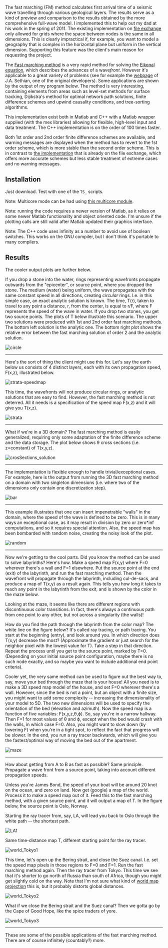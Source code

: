 The fast marching (FM) method calculates first arrival time of a seismic wave travelling through various geological layers. The results serve as a kind of preview and comparison to the results obtained by the more comprehensive full-wave model. I implemented this to help out my dad at his work in the spring of 2011. The existing implementation on [file exchange](http://www.mathworks.com/matlabcentral/fileexchange/24531-accurate-fast-marching) only allowed for grids where the space between nodes is the same in all dimensions. This is clearly impractical if, for example, you want to model a geography that is complex in the horizontal plane but uniform in the vertical dimension. Supporting this feature was the client's main reason for requesting the project.

  

The [Fast marching method](http://en.wikipedia.org/wiki/Fast_marching_method) is a very rapid method for solving the [Eikonal equation](http://en.wikipedia.org/wiki/Eikonal_equation), which describes the advances of a wave*front*. However it's applicable to a great variety of problems (see for example the [webpage](http://math.berkeley.edu/~sethian/2006/Applications/Menu_Expanded_Applications.html) of J.A. Sethian, one of the original developers). Some applications are shown by the output of my program below. 
The method is very interesting, containing elements from areas such as level-set methods for surface tracking, Dijikstra's method for optimal network path solutions, finite difference schemes and upwind causality conditions, and tree-sorting algorithms.

  

This implementation exist both in Matlab and C++ with a Matlab wrapper supplied (with the mex libraries) allowing for flexible, high-level input and data treatment. The C++ implementation is on the order of 100 times faster.

  

Both 1st order and 2nd order finite difference schemes are available, and warning messages are displayed when the method has to revert to the 1st order scheme, which is more stable than the second order scheme. This is in contrast to [the implementation](http://www.mathworks.com/matlabcentral/fileexchange/24531-accurate-fast-marching) that is already on the file exchange, which offers more accurate schemes but less stable treatment of extreme cases and no warning messages.


## Installation
Just download. Test with one of the `TS_` scripts.


Note: Multicore mode can be had using [this multicore module](http://www.mathworks.com/matlabcentral/fileexchange/13775-multicore-parallel-processing-on-multiple-cores).

  

Note: running the code requires a newer version of Matlab, as it relies on some newer Matlab functionality and object oriented code. I'm unsure if the plotting calls are still valid after Matlab updated their graphics interface.

Note: The C++ code uses infinity as a number to avoid use of boolean switches. This works on the GNU compiler, but I don't think it's portable to many compilers.

  

## Results

The cooler output plots are further below.  
  

If you drop a stone into the water, rings representing wavefronts propagate outwards from the "epicenter", or source point, where you dropped the stone. The medium (water) being uniform, the wave propagates with the same constant speed in all directions, creating *circular* rings. I.e. in this simple case, an exact analytic solution is known. The time, T(r), taken to travel to any point a distance, r, from the center, is equal to r/F, where F represents the speed of the wave in water. If you drop two stones, you get two source points. The plots of T below illustrate this scenario. The upper two solutions were produced with 1st and 2nd order fast marching methods. The bottom left solution is the analytic one. The bottom right plot shows the relative error between the fast marching solution of order 2 and the analytic solution.

![circle](./Pics/circle.jpg)

  

* * *

Here's the sort of thing the client might use this for. Let's say the earth below us consists of 4 distinct layers, each with its own propagation speed, F(x,z), illustrated below.


![strata-speedmap](./Pics/strata-speedmap.jpg)




This time, the wavefronts will not produce circular rings, or analytic solutions that are easy to find. However, the fast marching method is not deterred. All it needs is a specification of the speed map F(x,z) and it will give you T(x,z).

  

![strata](./Pics/strata.jpg)

  

  




* * *

What if we're in a 3D domain? The fast marching method is easily generalized, requiring only some adaptation of the finite difference scheme and the data storage. The plot below shows 9 cross sections (i.e. z=constant) of T(x,y,z).

![crosSections_solution](./Pics/crosSections_solution.jpg)

  

* * *

The implementation is flexible enough to handle trivial/exceptional cases. For example, here is the output from running the 3D fast marching method on a domain with two singleton dimensions (i.e. where two of the dimensions only contain one discretization step).

  

![bar](./Pics/bar.jpg)

  

* * *

This example illustrates that one can insert impenetrable "walls" in the domain, where the speed of the wave is defined to be zero. This is in many ways an exceptional case, as it may result in division by zero or zero*inf computations, and so it requires special attention. Also, the speed map has been bombarded with random noise, creating the noisy look of the plot.

  


![random](./Pics/random.jpg)

  

* * *






Now we're getting to the cool parts. Did you know the method can be used to solve labyrinths? Here's how. Make a speed map F(x,y) where F=0 wherever there's a wall and F=1 elsewhere. Put the source point at the end (exit) of the labyrinth, and run the fast marching method. Then the wavefront will propagate through the labyrinth, including cul-de-sacs, and produce a map of T(x,y) as a result again. This tells you how long it takes to reach any point in the labyrinth from the exit, and is shown by the color in the maze below.

  

Looking at the maze, it seems like there are different regions with discontinuous color transitions. In fact, there's always a continuous path from one point to any other, but not across a singularity (the walls)!

  

How do you find the path through the labyrinth from the color map? The white line on the figure below? It's called ray tracing, or path tracing. You start at the beginning (entry), and look around you. In which direction does T(x,y) decrease the most? (Approximate the gradient or just search for the neighbor pixel with the lowest value for T). Take a step in that direction. Repeat the process until you get to the source point, marked by T=0. (Depending on your initial source point configuration, maybe there is no such node exactly, and so maybe you want to include additional end point criteria).

  

Cooler yet, the very same method can be used to figure out the best way to, say, move your bed through the maze that is your house! All you need is to make a 3D speed map model of the house, and set F=0 wherever there's a wall. However, since the bed is not a point, but an object with a finite size, you might want to add some complexity -- increasing the dimensionality of your model to 5D. The two new dimensions will be used to specify the orientation of the bed (elevation and azimuth). Now the speed map is a function of five variables: F(x,y,z,θ,ϕ). So, say you're in a narrow hallway. Then F=1 for most values of θ and  ϕ, except when the bed would crash with the walls, in which case F=0. Also, you might want to slow down (by lowering F) when you're in a tight spot, to reflect the fact that progress will be slower. In the end, you run a ray tracer backwards, which will give you the fastest/optimal way of moving the bed out of the apartment.

  

![maze](./Pics/maze.jpg)

  

* * *

How about getting from A to B as fast as possible? Same principle. Propagate a wave front from a source point, taking into account different propagation speeds.

  

Unless you're James Bond, the speed of your boat will be around 20 knot on the ocean, and zero on land. Now get (google) a map of the world. Process it to make a speed map out of it. Feed this to the fast marching method, with a given source point, and it will output a map of T. In the figure below, the source point is Oslo, Norway.

  

Starting the ray tracer from, say, LA, will lead you back to Oslo through the white path -- the shortest path.

  

![LA1](./Pics/LA1.jpg)

  

Same time-distance map T, different starting point for the ray tracer.

  

![world_Tokyo1](./Pics/world_Tokyo1.jpg)

  

  

This time, let's open up the Bering strait, and close the Suez canal. I.e. set the speed map pixels in those regions to F=0 and F=1. Run the fast marching method again. Then the ray tracer from Tokyo. This time we see that it's shorter to go north of Russia than south of Africa, though you might get slightly cold on the way. Note that I'm not sure what kind of [world map projection](http://en.wikipedia.org/wiki/Map_projection) this is, but it probably distorts global distances.

  

![world_Tokyo2](./Pics/world_Tokyo2.jpg)

  

  

What if we close the Bering strait and the Suez canal? Then we gotta go by the Cape of Good Hope, like the spice traders of yore.

  

![world_Tokyo3](./Pics/world_Tokyo3.jpg)

  

* * *

These are some of the possible applications of the fast marching method. There are of course infinitely (countably?) more.
